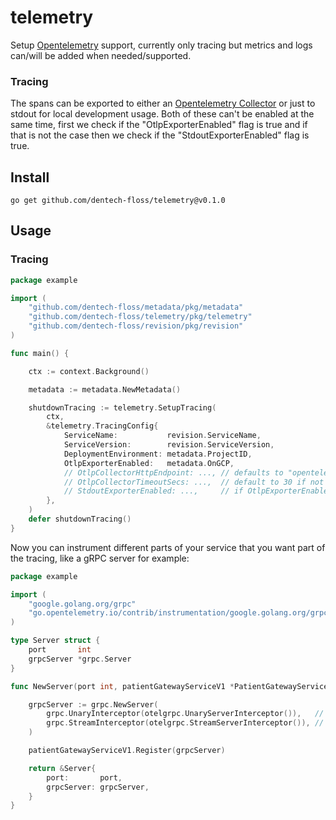 # telemetry

Setup [Opentelemetry](https://github.com/open-telemetry/opentelemetry-go) support, currently only tracing but metrics and logs can/will be added when needed/supported. 

### Tracing

The spans can be exported to either an [Opentelemetry Collector](https://github.com/open-telemetry/opentelemetry-collector) or just to stdout for local development usage. Both of these can't be enabled at the same time, first we check if the "OtlpExporterEnabled" flag is true and if that is not the case then we check if the "StdoutExporterEnabled" flag is true.

## Install

```
go get github.com/dentech-floss/telemetry@v0.1.0
```

## Usage

### Tracing

```go
package example

import (
    "github.com/dentech-floss/metadata/pkg/metadata"
    "github.com/dentech-floss/telemetry/pkg/telemetry"
    "github.com/dentech-floss/revision/pkg/revision"
)

func main() {

    ctx := context.Background()

    metadata := metadata.NewMetadata()

    shutdownTracing := telemetry.SetupTracing(
        ctx,
        &telemetry.TracingConfig{
            ServiceName:           revision.ServiceName,
            ServiceVersion:        revision.ServiceVersion,
            DeploymentEnvironment: metadata.ProjectID,
            OtlpExporterEnabled:   metadata.OnGCP,
            // OtlpCollectorHttpEndpoint: ..., // defaults to "opentelemetry-collector:80" if not set
            // OtlpCollectorTimeoutSecs: ...,  // default to 30 if not set
            // StdoutExporterEnabled: ...,     // if OtlpExporterEnabled is false, then you can enable this for stdout exporting
        },
    )
    defer shutdownTracing()
}
```

Now you can instrument different parts of your service that you want part of the tracing, like a gRPC server for example:

```go
package example

import (
    "google.golang.org/grpc"
    "go.opentelemetry.io/contrib/instrumentation/google.golang.org/grpc/otelgrpc"
)

type Server struct {
    port       int
    grpcServer *grpc.Server
}

func NewServer(port int, patientGatewayServiceV1 *PatientGatewayServiceV1) *Server {

    grpcServer := grpc.NewServer(
        grpc.UnaryInterceptor(otelgrpc.UnaryServerInterceptor()),   // instrumentation
        grpc.StreamInterceptor(otelgrpc.StreamServerInterceptor()), // instrumentation
    )

    patientGatewayServiceV1.Register(grpcServer)

    return &Server{
        port:       port,
        grpcServer: grpcServer,
    }
}
```